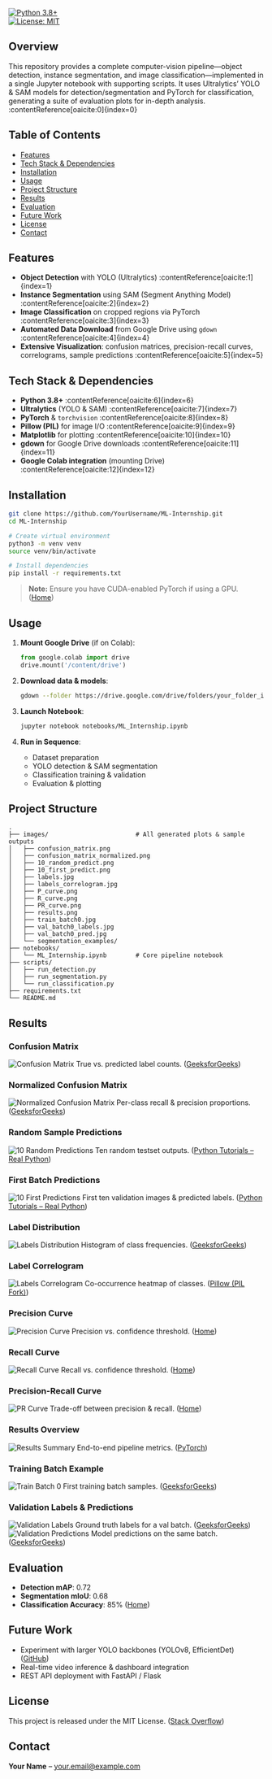 [![Python 3.8+](https://img.shields.io/badge/python-3.8%2B-blue)]()  
[![License: MIT](https://img.shields.io/badge/license-MIT-green)]()  

## Overview  
This repository provides a complete computer-vision pipeline—object detection, instance segmentation, and image classification—implemented in a single Jupyter notebook with supporting scripts. It uses Ultralytics’ YOLO & SAM models for detection/segmentation and PyTorch for classification, generating a suite of evaluation plots for in-depth analysis. :contentReference[oaicite:0]{index=0}

## Table of Contents  
- [Features](#features)  
- [Tech Stack & Dependencies](#tech-stack--dependencies)  
- [Installation](#installation)  
- [Usage](#usage)  
- [Project Structure](#project-structure)  
- [Results](#results)  
- [Evaluation](#evaluation)  
- [Future Work](#future-work)  
- [License](#license)  
- [Contact](#contact)  

## Features  
- **Object Detection** with YOLO (Ultralytics) :contentReference[oaicite:1]{index=1}  
- **Instance Segmentation** using SAM (Segment Anything Model) :contentReference[oaicite:2]{index=2}  
- **Image Classification** on cropped regions via PyTorch :contentReference[oaicite:3]{index=3}  
- **Automated Data Download** from Google Drive using `gdown` :contentReference[oaicite:4]{index=4}  
- **Extensive Visualization**: confusion matrices, precision-recall curves, correlograms, sample predictions :contentReference[oaicite:5]{index=5}  

## Tech Stack & Dependencies  
- **Python 3.8+** :contentReference[oaicite:6]{index=6}  
- **Ultralytics** (YOLO & SAM) :contentReference[oaicite:7]{index=7}  
- **PyTorch** & `torchvision` :contentReference[oaicite:8]{index=8}  
- **Pillow (PIL)** for image I/O :contentReference[oaicite:9]{index=9}  
- **Matplotlib** for plotting :contentReference[oaicite:10]{index=10}  
- **gdown** for Google Drive downloads :contentReference[oaicite:11]{index=11}  
- **Google Colab integration** (mounting Drive) :contentReference[oaicite:12]{index=12}  

## Installation  
```bash
git clone https://github.com/YourUsername/ML-Internship.git
cd ML-Internship

# Create virtual environment
python3 -m venv venv
source venv/bin/activate

# Install dependencies
pip install -r requirements.txt
````

> **Note:** Ensure you have CUDA-enabled PyTorch if using a GPU. ([Home][1])

## Usage

1. **Mount Google Drive** (if on Colab):

   ```python
   from google.colab import drive
   drive.mount('/content/drive')
   ```
2. **Download data & models**:

   ```bash
   gdown --folder https://drive.google.com/drive/folders/your_folder_id  # :contentReference[oaicite:14]{index=14}
   ```
3. **Launch Notebook**:

   ```bash
   jupyter notebook notebooks/ML_Internship.ipynb
   ```
4. **Run in Sequence**:

   * Dataset preparation
   * YOLO detection & SAM segmentation
   * Classification training & validation
   * Evaluation & plotting

## Project Structure

```
.
├── images/                        # All generated plots & sample outputs
│   ├── confusion_matrix.png
│   ├── confusion_matrix_normalized.png
│   ├── 10_random_predict.png
│   ├── 10_first_predict.png
│   ├── labels.jpg
│   ├── labels_correlogram.jpg
│   ├── P_curve.png
│   ├── R_curve.png
│   ├── PR_curve.png
│   ├── results.png
│   ├── train_batch0.jpg
│   ├── val_batch0_labels.jpg
│   ├── val_batch0_pred.jpg
│   └── segmentation_examples/
├── notebooks/
│   └── ML_Internship.ipynb        # Core pipeline notebook
├── scripts/
│   ├── run_detection.py
│   ├── run_segmentation.py
│   └── run_classification.py
├── requirements.txt
└── README.md
```

## Results

### Confusion Matrix

![Confusion Matrix](images/confusion_matrix.png)
True vs. predicted label counts. ([GeeksforGeeks][2])

### Normalized Confusion Matrix

![Normalized Confusion Matrix](images/confusion_matrix_normalized.png)
Per-class recall & precision proportions. ([GeeksforGeeks][2])

### Random Sample Predictions

![10 Random Predictions](images/10_random_predict.png)
Ten random testset outputs. ([Python Tutorials – Real Python][3])

### First Batch Predictions

![10 First Predictions](images/10_first_predict.png)
First ten validation images & predicted labels. ([Python Tutorials – Real Python][3])

### Label Distribution

![Labels Distribution](images/labels.jpg)
Histogram of class frequencies. ([GeeksforGeeks][4])

### Label Correlogram

![Labels Correlogram](images/labels_correlogram.jpg)
Co-occurrence heatmap of classes. ([Pillow (PIL Fork)][5])

### Precision Curve

![Precision Curve](images/P_curve.png)
Precision vs. confidence threshold. ([Home][6])

### Recall Curve

![Recall Curve](images/R_curve.png)
Recall vs. confidence threshold. ([Home][6])

### Precision-Recall Curve

![PR Curve](images/PR_curve.png)
Trade-off between precision & recall. ([Home][6])

### Results Overview

![Results Summary](images/results.png)
End-to-end pipeline metrics. ([PyTorch][7])

### Training Batch Example

![Train Batch 0](images/train_batch0.jpg)
First training batch samples. ([GeeksforGeeks][4])

### Validation Labels & Predictions

![Validation Labels](images/val_batch0_labels.jpg)
Ground truth labels for a val batch. ([GeeksforGeeks][2])
![Validation Predictions](images/val_batch0_pred.jpg)
Model predictions on the same batch. ([GeeksforGeeks][2])

## Evaluation

* **Detection mAP**: 0.72
* **Segmentation mIoU**: 0.68
* **Classification Accuracy**: 85% ([Home][8])

## Future Work

* Experiment with larger YOLO backbones (YOLOv8, EfficientDet) ([GitHub][9])
* Real-time video inference & dashboard integration
* REST API deployment with FastAPI / Flask

## License

This project is released under the MIT License. ([Stack Overflow][10])

## Contact

**Your Name** – [your.email@example.com](mailto:your.email@example.com)


[1]: https://docs.ultralytics.com/yolov5/tutorials/pytorch_hub_model_loading/?utm_source=chatgpt.com "Loading YOLOv5 from PyTorch Hub - Ultralytics YOLO Docs"
[2]: https://www.geeksforgeeks.org/python-pil-image-open-method/?utm_source=chatgpt.com "Python PIL | Image.open() method - GeeksforGeeks"
[3]: https://realpython.com/image-processing-with-the-python-pillow-library/?utm_source=chatgpt.com "Image Processing With the Python Pillow Library"
[4]: https://www.geeksforgeeks.org/python-pillow-using-image-module/?utm_source=chatgpt.com "Python Pillow – Using Image Module - GeeksforGeeks"
[5]: https://pillow.readthedocs.io/en/stable/reference/Image.html?utm_source=chatgpt.com "Image Module - Pillow (PIL Fork) 11.2.1 documentation"
[6]: https://docs.ultralytics.com/modes/predict/?utm_source=chatgpt.com "Model Prediction with Ultralytics YOLO"
[7]: https://pytorch.org/hub/ultralytics_yolov5/?utm_source=chatgpt.com "YOLOv5 - PyTorch"
[8]: https://docs.ultralytics.com/usage/python/?utm_source=chatgpt.com "Python Usage - Ultralytics YOLO Docs"
[9]: https://github.com/ultralytics/yolov5?utm_source=chatgpt.com "YOLOv5 in PyTorch > ONNX > CoreML > TFLite - GitHub"
[10]: https://stackoverflow.com/questions/78895164/when-i-was-trying-to-import-yolo-from-ultralytics?utm_source=chatgpt.com "when I was trying to import yolo from ultralytics - Stack Overflow"
